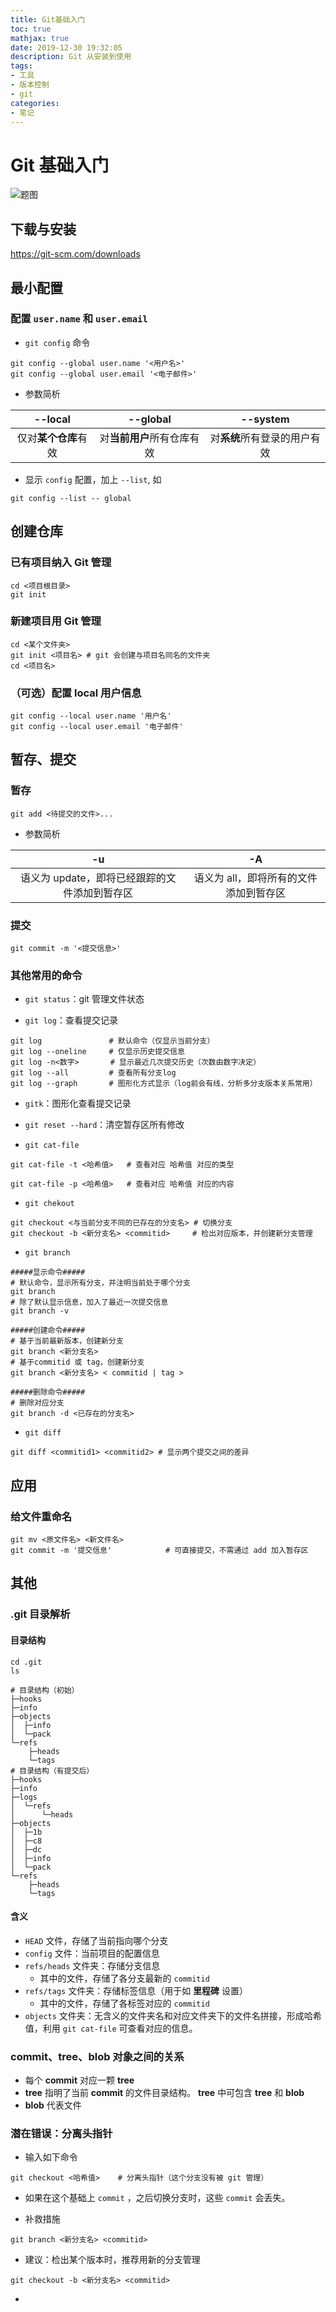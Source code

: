 ```yaml
---
title: Git基础入门
toc: true
mathjax: true
date: 2019-12-30 19:32:05
description: Git 从安装到使用
tags:
- 工具
- 版本控制
- git
categories:
- 笔记
---
```


# Git 基础入门

![题图](https://gitee.com/CosmosNing/MyPicGo/raw/master/images/2020/04/yancy-min-842ofHC6MaI-unsplash.jpg)

## 下载与安装

https://git-scm.com/downloads

## 最小配置

### 配置 `user.name` 和 `user.email`

* `git config` 命令

```shell
git config --global user.name '<用户名>'
git config --global user.email '<电子邮件>'
```

* 参数简析

|       --local        |          --global          |           --system           |
| :------------------: | :------------------------: | :--------------------------: |
| 仅对**某个仓库**有效 | 对**当前用户**所有仓库有效 | 对**系统**所有登录的用户有效 |

* 显示 `config` 配置，加上 `--list`, 如

```shell
git config --list -- global
```

## 创建仓库

### 已有项目纳入 Git 管理

```shell
cd <项目根目录>
git init
```

### 新建项目用 Git 管理

```shell
cd <某个文件夹>
git init <项目名> # git 会创建与项目名同名的文件夹
cd <项目名>
```

### （可选）配置 local 用户信息

```shell
git config --local user.name '用户名'
git config --local user.email '电子邮件'
```

## 暂存、提交

### 暂存

```shell
git add <待提交的文件>...
```

* 参数简析

|                      -u                       |                   -A                   |
| :-------------------------------------------: | :------------------------------------: |
| 语义为 update，即将已经跟踪的文件添加到暂存区 | 语义为 all，即将所有的文件添加到暂存区 |

### 提交

```shell
git commit -m '<提交信息>'
```

### 其他常用的命令

* `git status`：git 管理文件状态

* `git log`：查看提交记录

```shell
git log               # 默认命令（仅显示当前分支）
git log --oneline     # 仅显示历史提交信息
git log -n<数字>       # 显示最近几次提交历史（次数由数字决定）
git log --all         # 查看所有分支log
git log --graph       # 图形化方式显示（log前会有线，分析多分支版本关系常用）
```

* `gitk`：图形化查看提交记录

* `git reset --hard`：清空暂存区所有修改

* `git cat-file`

```shell
git cat-file -t <哈希值>   # 查看对应 哈希值 对应的类型
```

```shell
git cat-file -p <哈希值>   # 查看对应 哈希值 对应的内容
```

* `git chekout`

```shell
git checkout <与当前分支不同的已存在的分支名> # 切换分支
git checkout -b <新分支名> <commitid>     # 检出对应版本，并创建新分支管理
```

* `git branch`

```shell
#####显示命令#####
# 默认命令，显示所有分支，并注明当前处于哪个分支
git branch
# 除了默认显示信息，加入了最近一次提交信息
git branch -v

#####创建命令#####
# 基于当前最新版本，创建新分支
git branch <新分支名>
# 基于commitid 或 tag，创建新分支
git branch <新分支名> < commitid | tag >

#####删除命令#####
# 删除对应分支
git branch -d <已存在的分支名>
```

* `git diff`

```shell
git diff <commitid1> <commitid2> # 显示两个提交之间的差异
```


## 应用

### 给文件重命名

```shell
git mv <原文件名> <新文件名>
git commit -m '提交信息'            # 可直接提交，不需通过 add 加入暂存区
```

## 其他

### .git 目录解析

#### 目录结构

```shell
cd .git
ls
```

```shell
# 目录结构（初始）
├─hooks
├─info
├─objects
│  ├─info
│  └─pack
└─refs
    ├─heads
    └─tags
# 目录结构（有提交后）
├─hooks
├─info
├─logs
│  └─refs
│      └─heads
├─objects
│  ├─1b
│  ├─c8
│  ├─dc
│  ├─info
│  └─pack
└─refs
    ├─heads
    └─tags
```

#### 含义

* `HEAD` 文件，存储了当前指向哪个分支
* `config` 文件：当前项目的配置信息
* `refs/heads` 文件夹：存储分支信息
  * 其中的文件，存储了各分支最新的 `commitid`
* `refs/tags` 文件夹：存储标签信息（用于如 **里程碑** 设置）
  * 其中的文件，存储了各标签对应的 `commitid`
* `objects` 文件夹：无含义的文件夹名和对应文件夹下的文件名拼接，形成哈希值，利用  `git cat-file` 可查看对应的信息。

### commit、tree、blob 对象之间的关系

* 每个 **commit** 对应一颗 **tree**
* **tree** 指明了当前 **commit** 的文件目录结构。 **tree** 中可包含 **tree** 和 **blob**
* **blob** 代表文件

### 潜在错误：分离头指针

* 输入如下命令

```shell
git checkout <哈希值>    # 分离头指针（这个分支没有被 git 管理）
```

* 如果在这个基础上 `commit` ，之后切换分支时，这些 `commit` 会丢失。

* 补救措施

```shell
git branch <新分支名> <commitid>
```

* 建议：检出某个版本时，推荐用新的分支管理

```shell
git checkout -b <新分支名> <commitid>
```

* 







